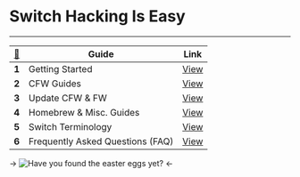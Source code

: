 # Switch Hacking Is Easy
***
[🦝](https://www.youtube.com/watch?v=tKBIrwuvPeg)|Guide | Link
:--: | -- | :--:
**1**| Getting Started | [View](https://rentry.org/Getting_Started)
**2**| CFW Guides| [View](https://rentry.org/CFWGuides)
**3**| Update CFW & FW | [View](https://rentry.org/UpdateCFWAndFW)
**4**| Homebrew & Misc. Guides | [View](https://rentry.org/HomebrewAndMisc)
**5**| Switch Terminology| [View](https://rentry.org/SwitchTerminology)
**6**| Frequently Asked Questions (FAQ) | [View](https://rentry.org/SwitchFAQ)



-> ![Have you found the easter eggs yet?](https://i.imgur.com/wkpKFmC.png) <-